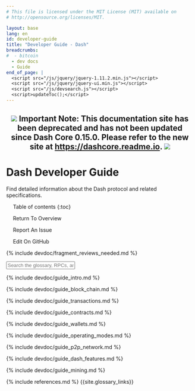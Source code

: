 ```yaml
---
# This file is licensed under the MIT License (MIT) available on
# http://opensource.org/licenses/MIT.

layout: base
lang: en
id: developer-guide
title: "Developer Guide - Dash"
breadcrumbs:
#  - bitcoin
  - dev docs
  - Guide
end_of_page: |
  <script src="/js/jquery/jquery-1.11.2.min.js"></script>
  <script src="/js/jquery/jquery-ui.min.js"></script>
  <script src="/js/devsearch.js"></script>
  <script>updateToc();</script>
---
```

<link rel="stylesheet" href="/css/jquery-ui.min.css">

<h2 style="text-align:center"><img src="/img/icons/icon_warning.svg"></img> Important Note: This documentation site has been deprecated and has not been updated since Dash Core 0.15.0. Please refer to the new site at <a href="https://dashcore.readme.io">https://dashcore.readme.io</a>. <img src="/img/icons/icon_warning.svg"></img></h2><!-- no subhead-links here -->

# Dash Developer Guide

<p class="summary">Find detailed information about the Dash protocol and related specifications.</p>

<div markdown="1" id="toc" class="toc"><div markdown="1">

* Table of contents
{:toc}

<ul class="goback"><li><a href="/en/">Return To Overview</a></li></ul>
<ul class="reportissue"><li><a href="https://github.com/dash-docs/dash-docs/issues/new" onmouseover="updateIssue(event);">Report An Issue</a></li></ul>
<ul class="editsource"><li><a href="https://github.com/dash-docs/dash-docs/tree/master/_includes" onmouseover="updateSource(event);">Edit On GitHub</a></li></ul>

</div></div>

<div markdown="1" class="toccontent">

<!-- includes should be separated by an empty line to prevent a
paragraph at the end of one file from breaking the heading at the start
of the following file. -->

{% include devdoc/fragment_reviews_needed.md %}

<input id="glossary_term" class="glossary_term" placeholder="Search the glossary, RPCs, and more">

{% include devdoc/guide_intro.md %}

{% include devdoc/guide_block_chain.md %}

{% include devdoc/guide_transactions.md %}

{% include devdoc/guide_contracts.md %}

{% include devdoc/guide_wallets.md %}

{% include devdoc/guide_operating_modes.md %}

{% include devdoc/guide_p2p_network.md %}

{% include devdoc/guide_dash_features.md %}

{% include devdoc/guide_mining.md %}

<!-- Services like Blockcyper are more likely to be used by most than building a ground-up payment system
{% comment %}
  include devdoc/guide_payment_processing.md
{% endcomment %}
-->

{% include references.md %}
{{site.glossary_links}}

</div>
